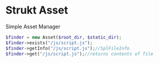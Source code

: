 Strukt Asset
===

Simple Asset Manager

```php
$finder = new Asset($root_dir, $static_dir);
$finder->exists("/js/script.js");
$finder->getInfo("/js/script.js");//SplFileInfo
$finder->get("/js/script.js");//returns contents of file
```
